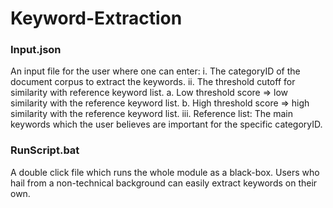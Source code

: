 # Keyword-Extraction

### Input.json

An input file for the user where one can enter:
i. The categoryID of the document corpus to extract the keywords.
ii. The threshold cutoff for similarity with reference keyword list.
    a. Low threshold score => low similarity with the reference keyword list.
    b. High threshold score => high similarity with the reference keyword list.
iii. Reference list: The main keywords which the user believes are important for the specific categoryID.

### RunScript.bat

A double click file which runs the whole module as a black-box. Users who hail from a non-technical background can easily extract keywords on their own.


